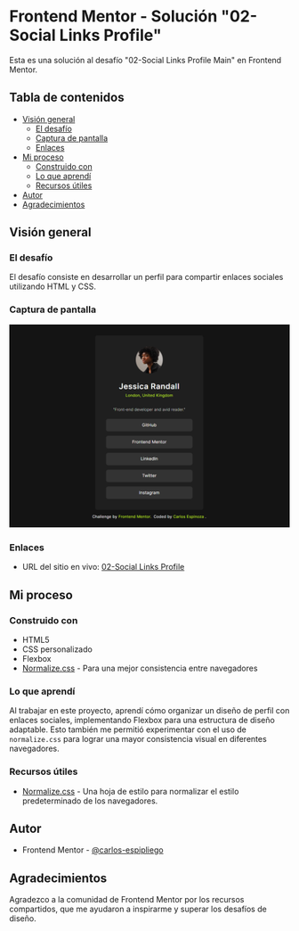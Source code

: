 # Frontend Mentor - Solución "02-Social Links Profile"

Esta es una solución al desafío "02-Social Links Profile Main" en Frontend Mentor.

## Tabla de contenidos

- [Visión general](#visión-general)
  - [El desafío](#el-desafío)
  - [Captura de pantalla](#captura-de-pantalla)
  - [Enlaces](#enlaces)
- [Mi proceso](#mi-proceso)
  - [Construido con](#construido-con)
  - [Lo que aprendí](#lo-que-aprendí)
  - [Recursos útiles](#recursos-útiles)
- [Autor](#autor)
- [Agradecimientos](#agradecimientos)

## Visión general

### El desafío

El desafío consiste en desarrollar un perfil para compartir enlaces sociales utilizando HTML y CSS.

### Captura de pantalla

![Social Links Profile Main Preview](./assets/images/social-links-screen-shot.png)

### Enlaces

- URL del sitio en vivo: [02-Social Links Profile](https://carlos-espipliego.github.io/frontend-mentor-challenges/02-social-links-profile-main/)

## Mi proceso

### Construido con

- HTML5
- CSS personalizado
- Flexbox
- [Normalize.css](https://necolas.github.io/normalize.css/) - Para una mejor consistencia entre navegadores

### Lo que aprendí

Al trabajar en este proyecto, aprendí cómo organizar un diseño de perfil con enlaces sociales, implementando Flexbox para una estructura de diseño adaptable. Esto también me permitió experimentar con el uso de `normalize.css` para lograr una mayor consistencia visual en diferentes navegadores.

### Recursos útiles

- [Normalize.css](https://necolas.github.io/normalize.css/) - Una hoja de estilo para normalizar el estilo predeterminado de los navegadores.

## Autor

- Frontend Mentor - [@carlos-espipliego](https://www.frontendmentor.io/profile/carlos-espipliego)

## Agradecimientos

Agradezco a la comunidad de Frontend Mentor por los recursos compartidos, que me ayudaron a inspirarme y superar los desafíos de diseño.